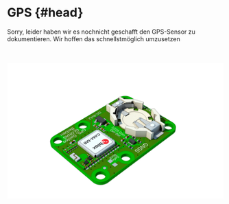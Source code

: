 # GPS {#head}
<div class="description">Sorry, leider haben wir es nochnicht geschafft den GPS-Sensor zu dokumentieren. Wir hoffen das schnellstmöglich umzusetzen</div>

<div class="line">
    <br>
    <br>
</div>

![Der GPS-Sensor](../../pictures/gps%20top.png)